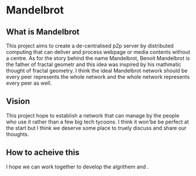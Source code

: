 # Mandelbrot
## What is Mandelbrot
This project aims to create a de-centralised p2p server by distributed computing that can deliver and process webpage or media contents without a centre. As for the story behind the name Mandelbrot, Benoit Mandelbrot is the father of fractal geometr and this idea was inspired by his mathmatic thought of fractal geometry. I think the ideal Mandelbrot network should be every peer represents the whole network and the whole network represents every peer as well.
## Vision
This project hope to establish a network that can manage by the people who use it rather than a few big tech tycoons. I think it won'be be perfect at the start but I think we deserve some place to truely discuss and share our thoughts. 
## How to acheive this
I hope we can work together to develop the algrithem and . 

